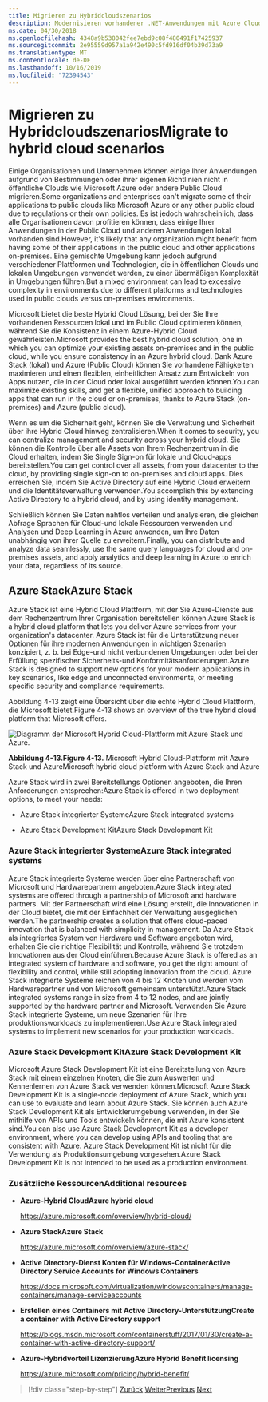 ```yaml
---
title: Migrieren zu Hybridcloudszenarios
description: Modernisieren vorhandener .NET-Anwendungen mit Azure Cloud und Windows-Containern | Migration zu Hybrid Cloud Szenarios
ms.date: 04/30/2018
ms.openlocfilehash: 4348a9b538042fee7ebd9c08f480491f17425937
ms.sourcegitcommit: 2e95559d957a1a942e490c5fd916df04b39d73a9
ms.translationtype: MT
ms.contentlocale: de-DE
ms.lasthandoff: 10/16/2019
ms.locfileid: "72394543"
---
```

# <a name="migrate-to-hybrid-cloud-scenarios"></a><span data-ttu-id="4ca3d-103">Migrieren zu Hybridcloudszenarios</span><span class="sxs-lookup"><span data-stu-id="4ca3d-103">Migrate to hybrid cloud scenarios</span></span>

<span data-ttu-id="4ca3d-104">Einige Organisationen und Unternehmen können einige Ihrer Anwendungen aufgrund von Bestimmungen oder ihrer eigenen Richtlinien nicht in öffentliche Clouds wie Microsoft Azure oder andere Public Cloud migrieren.</span><span class="sxs-lookup"><span data-stu-id="4ca3d-104">Some organizations and enterprises can't migrate some of their applications to public clouds like Microsoft Azure or any other public cloud due to regulations or their own policies.</span></span> <span data-ttu-id="4ca3d-105">Es ist jedoch wahrscheinlich, dass alle Organisationen davon profitieren können, dass einige Ihrer Anwendungen in der Public Cloud und anderen Anwendungen lokal vorhanden sind.</span><span class="sxs-lookup"><span data-stu-id="4ca3d-105">However, it's likely that any organization might benefit from having some of their applications in the public cloud and other applications on-premises.</span></span> <span data-ttu-id="4ca3d-106">Eine gemischte Umgebung kann jedoch aufgrund verschiedener Plattformen und Technologien, die in öffentlichen Clouds und lokalen Umgebungen verwendet werden, zu einer übermäßigen Komplexität in Umgebungen führen.</span><span class="sxs-lookup"><span data-stu-id="4ca3d-106">But a mixed environment can lead to excessive complexity in environments due to different platforms and technologies used in public clouds versus on-premises environments.</span></span>

<span data-ttu-id="4ca3d-107">Microsoft bietet die beste Hybrid Cloud Lösung, bei der Sie Ihre vorhandenen Ressourcen lokal und im Public Cloud optimieren können, während Sie die Konsistenz in einem Azure-Hybrid Cloud gewährleisten.</span><span class="sxs-lookup"><span data-stu-id="4ca3d-107">Microsoft provides the best hybrid cloud solution, one in which you can optimize your existing assets on-premises and in the public cloud, while you ensure consistency in an Azure hybrid cloud.</span></span> <span data-ttu-id="4ca3d-108">Dank Azure Stack (lokal) und Azure (Public Cloud) können Sie vorhandene Fähigkeiten maximieren und einen flexiblen, einheitlichen Ansatz zum Entwickeln von Apps nutzen, die in der Cloud oder lokal ausgeführt werden können.</span><span class="sxs-lookup"><span data-stu-id="4ca3d-108">You can maximize existing skills, and get a flexible, unified approach to building apps that can run in the cloud or on-premises, thanks to Azure Stack (on-premises) and Azure (public cloud).</span></span>

<span data-ttu-id="4ca3d-109">Wenn es um die Sicherheit geht, können Sie die Verwaltung und Sicherheit über ihre Hybrid Cloud hinweg zentralisieren.</span><span class="sxs-lookup"><span data-stu-id="4ca3d-109">When it comes to security, you can centralize management and security across your hybrid cloud.</span></span> <span data-ttu-id="4ca3d-110">Sie können die Kontrolle über alle Assets von Ihrem Rechenzentrum in die Cloud erhalten, indem Sie Single Sign-on für lokale und Cloud-apps bereitstellen.</span><span class="sxs-lookup"><span data-stu-id="4ca3d-110">You can get control over all assets, from your datacenter to the cloud, by providing single sign-on to on-premises and cloud apps.</span></span> <span data-ttu-id="4ca3d-111">Dies erreichen Sie, indem Sie Active Directory auf eine Hybrid Cloud erweitern und die Identitätsverwaltung verwenden.</span><span class="sxs-lookup"><span data-stu-id="4ca3d-111">You accomplish this by extending Active Directory to a hybrid cloud, and by using identity management.</span></span>

<span data-ttu-id="4ca3d-112">Schließlich können Sie Daten nahtlos verteilen und analysieren, die gleichen Abfrage Sprachen für Cloud-und lokale Ressourcen verwenden und Analysen und Deep Learning in Azure anwenden, um Ihre Daten unabhängig von ihrer Quelle zu erweitern.</span><span class="sxs-lookup"><span data-stu-id="4ca3d-112">Finally, you can distribute and analyze data seamlessly, use the same query languages for cloud and on-premises assets, and apply analytics and deep learning in Azure to enrich your data, regardless of its source.</span></span>

## <a name="azure-stack"></a><span data-ttu-id="4ca3d-113">Azure Stack</span><span class="sxs-lookup"><span data-stu-id="4ca3d-113">Azure Stack</span></span>

<span data-ttu-id="4ca3d-114">Azure Stack ist eine Hybrid Cloud Plattform, mit der Sie Azure-Dienste aus dem Rechenzentrum Ihrer Organisation bereitstellen können.</span><span class="sxs-lookup"><span data-stu-id="4ca3d-114">Azure Stack is a hybrid cloud platform that lets you deliver Azure services from your organization's datacenter.</span></span> <span data-ttu-id="4ca3d-115">Azure Stack ist für die Unterstützung neuer Optionen für ihre modernen Anwendungen in wichtigen Szenarien konzipiert, z. b. bei Edge-und nicht verbundenen Umgebungen oder bei der Erfüllung spezifischer Sicherheits-und Konformitätsanforderungen.</span><span class="sxs-lookup"><span data-stu-id="4ca3d-115">Azure Stack is designed to support new options for your modern applications in key scenarios, like edge and unconnected environments, or meeting specific security and compliance requirements.</span></span>

<span data-ttu-id="4ca3d-116">Abbildung 4-13 zeigt eine Übersicht über die echte Hybrid Cloud Plattform, die Microsoft bietet.</span><span class="sxs-lookup"><span data-stu-id="4ca3d-116">Figure 4-13 shows an overview of the true hybrid cloud platform that Microsoft offers.</span></span>

![Diagramm der Microsoft Hybrid Cloud-Plattform mit Azure Stack und Azure.](./media/migrate-to-hybrid-cloud-scenarios/microsoft-hybrid-cloud-platform.png)

<span data-ttu-id="4ca3d-118">**Abbildung 4-13.**</span><span class="sxs-lookup"><span data-stu-id="4ca3d-118">**Figure 4-13.**</span></span> <span data-ttu-id="4ca3d-119">Microsoft Hybrid Cloud-Plattform mit Azure Stack und Azure</span><span class="sxs-lookup"><span data-stu-id="4ca3d-119">Microsoft hybrid cloud platform with Azure Stack and Azure</span></span>

<span data-ttu-id="4ca3d-120">Azure Stack wird in zwei Bereitstellungs Optionen angeboten, die Ihren Anforderungen entsprechen:</span><span class="sxs-lookup"><span data-stu-id="4ca3d-120">Azure Stack is offered in two deployment options, to meet your needs:</span></span>

- <span data-ttu-id="4ca3d-121">Azure Stack integrierter Systeme</span><span class="sxs-lookup"><span data-stu-id="4ca3d-121">Azure Stack integrated systems</span></span>

- <span data-ttu-id="4ca3d-122">Azure Stack Development Kit</span><span class="sxs-lookup"><span data-stu-id="4ca3d-122">Azure Stack Development Kit</span></span>

### <a name="azure-stack-integrated-systems"></a><span data-ttu-id="4ca3d-123">Azure Stack integrierter Systeme</span><span class="sxs-lookup"><span data-stu-id="4ca3d-123">Azure Stack integrated systems</span></span>

<span data-ttu-id="4ca3d-124">Azure Stack integrierte Systeme werden über eine Partnerschaft von Microsoft und Hardwarepartnern angeboten.</span><span class="sxs-lookup"><span data-stu-id="4ca3d-124">Azure Stack integrated systems are offered through a partnership of Microsoft and hardware partners.</span></span> <span data-ttu-id="4ca3d-125">Mit der Partnerschaft wird eine Lösung erstellt, die Innovationen in der Cloud bietet, die mit der Einfachheit der Verwaltung ausgeglichen werden.</span><span class="sxs-lookup"><span data-stu-id="4ca3d-125">The partnership creates a solution that offers cloud-paced innovation that is balanced with simplicity in management.</span></span> <span data-ttu-id="4ca3d-126">Da Azure Stack als integriertes System von Hardware und Software angeboten wird, erhalten Sie die richtige Flexibilität und Kontrolle, während Sie trotzdem Innovationen aus der Cloud einführen.</span><span class="sxs-lookup"><span data-stu-id="4ca3d-126">Because Azure Stack is offered as an integrated system of hardware and software, you get the right amount of flexibility and control, while still adopting innovation from the cloud.</span></span> <span data-ttu-id="4ca3d-127">Azure Stack integrierte Systeme reichen von 4 bis 12 Knoten und werden vom Hardwarepartner und von Microsoft gemeinsam unterstützt.</span><span class="sxs-lookup"><span data-stu-id="4ca3d-127">Azure Stack integrated systems range in size from 4 to 12 nodes, and are jointly supported by the hardware partner and Microsoft.</span></span> <span data-ttu-id="4ca3d-128">Verwenden Sie Azure Stack integrierte Systeme, um neue Szenarien für Ihre produktionsworkloads zu implementieren.</span><span class="sxs-lookup"><span data-stu-id="4ca3d-128">Use Azure Stack integrated systems to implement new scenarios for your production workloads.</span></span>

### <a name="azure-stack-development-kit"></a><span data-ttu-id="4ca3d-129">Azure Stack Development Kit</span><span class="sxs-lookup"><span data-stu-id="4ca3d-129">Azure Stack Development Kit</span></span>

<span data-ttu-id="4ca3d-130">Microsoft Azure Stack Development Kit ist eine Bereitstellung von Azure Stack mit einem einzelnen Knoten, die Sie zum Auswerten und Kennenlernen von Azure Stack verwenden können.</span><span class="sxs-lookup"><span data-stu-id="4ca3d-130">Microsoft Azure Stack Development Kit is a single-node deployment of Azure Stack, which you can use to evaluate and learn about Azure Stack.</span></span> <span data-ttu-id="4ca3d-131">Sie können auch Azure Stack Development Kit als Entwicklerumgebung verwenden, in der Sie mithilfe von APIs und Tools entwickeln können, die mit Azure konsistent sind.</span><span class="sxs-lookup"><span data-stu-id="4ca3d-131">You can also use Azure Stack Development Kit as a developer environment, where you can develop using APIs and tooling that are consistent with Azure.</span></span> <span data-ttu-id="4ca3d-132">Azure Stack Development Kit ist nicht für die Verwendung als Produktionsumgebung vorgesehen.</span><span class="sxs-lookup"><span data-stu-id="4ca3d-132">Azure Stack Development Kit is not intended to be used as a production environment.</span></span>

### <a name="additional-resources"></a><span data-ttu-id="4ca3d-133">Zusätzliche Ressourcen</span><span class="sxs-lookup"><span data-stu-id="4ca3d-133">Additional resources</span></span>

- <span data-ttu-id="4ca3d-134">**Azure-Hybrid Cloud**</span><span class="sxs-lookup"><span data-stu-id="4ca3d-134">**Azure hybrid cloud**</span></span>

    <https://azure.microsoft.com/overview/hybrid-cloud/>

- <span data-ttu-id="4ca3d-135">**Azure Stack**</span><span class="sxs-lookup"><span data-stu-id="4ca3d-135">**Azure Stack**</span></span>

    <https://azure.microsoft.com/overview/azure-stack/>

- <span data-ttu-id="4ca3d-136">**Active Directory-Dienst Konten für Windows-Container**</span><span class="sxs-lookup"><span data-stu-id="4ca3d-136">**Active Directory Service Accounts for Windows Containers**</span></span>

    <https://docs.microsoft.com/virtualization/windowscontainers/manage-containers/manage-serviceaccounts>

- <span data-ttu-id="4ca3d-137">**Erstellen eines Containers mit Active Directory-Unterstützung**</span><span class="sxs-lookup"><span data-stu-id="4ca3d-137">**Create a container with Active Directory support**</span></span>

    <https://blogs.msdn.microsoft.com/containerstuff/2017/01/30/create-a-container-with-active-directory-support/>

- <span data-ttu-id="4ca3d-138">**Azure-Hybridvorteil Lizenzierung**</span><span class="sxs-lookup"><span data-stu-id="4ca3d-138">**Azure Hybrid Benefit licensing**</span></span>

    <https://azure.microsoft.com/pricing/hybrid-benefit/>

>[!div class="step-by-step"]
><span data-ttu-id="4ca3d-139">[Zurück](life-cycle-ci-cd-pipelines-devops-tools.md)
>[Weiter](../walkthroughs-technical-get-started-overview.md)</span><span class="sxs-lookup"><span data-stu-id="4ca3d-139">[Previous](life-cycle-ci-cd-pipelines-devops-tools.md)
[Next](../walkthroughs-technical-get-started-overview.md)</span></span>
